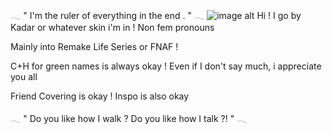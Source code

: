 𓂃       " I'm the ruler of everything in the end . "       𓂃
![image alt](https://github.com/BENDlCION/kadarnis/blob/main/Untitled34_20250728214711.png?raw=true)
Hi ! I go by Kadar or whatever skin i'm in ! Non fem pronouns

Mainly into Remake Life Series or FNAF !

C+H for green names is always okay ! Even if I don't say much, i appreciate you all

Friend Covering is okay ! Inspo is also okay

𓂃       " Do you like how I walk ? Do you like how I talk ?! "       𓂃

